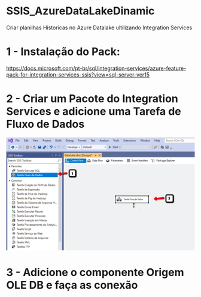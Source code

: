 # SSIS_AzureDataLakeDinamic
Criar planilhas Historicas no Azure Datalake 
ultilizando Integration Services 

# 1 - Instalação do Pack: <br> 
https://docs.microsoft.com/pt-br/sql/integration-services/azure-feature-pack-for-integration-services-ssis?view=sql-server-ver15

# 2 - Criar um Pacote do  Integration Services  e adicione uma Tarefa de Fluxo de Dados

![alt text](https://raw.githubusercontent.com/Lmanoel1994/SSIS_AzureDataLakeDinamic/master/Pictures/1.png?token=APDBGF4X4CRCK6NQM4PFHZC65N4H6) 

# 3 -  Adicione o componente Origem OLE DB e faça  as conexão 
